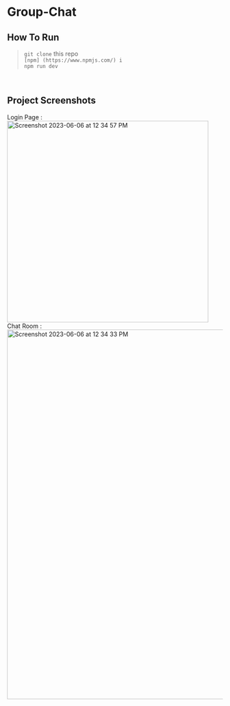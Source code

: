 # Group-Chat
## How To Run 
> `git clone` this repo <br>
> `[npm] (https://www.npmjs.com/) i` <br> 
> `npm run dev` 
<br> 

## Project Screenshots
Login Page :
<br> 
<img width="470" alt="Screenshot 2023-06-06 at 12 34 57 PM" src="https://github.com/yannikontos/Group-Chat/assets/90143712/1f2c198a-28de-4108-85c2-7d6210377a66">
Chat Room :
<img width="862" alt="Screenshot 2023-06-06 at 12 34 33 PM" src="https://github.com/yannikontos/Group-Chat/assets/90143712/987ad87e-44f6-4767-b3dd-ac6069bd762f">
